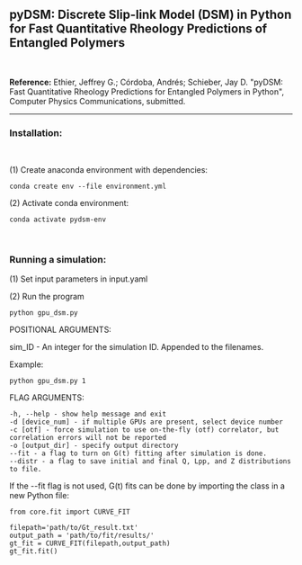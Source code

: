## **pyDSM**: Discrete Slip-link Model (DSM) in Python for Fast Quantitative Rheology Predictions of Entangled Polymers

<br> 

**Reference:** Ethier, Jeffrey G.; C&oacute;rdoba, Andr&eacute;s; Schieber, Jay D. "pyDSM: Fast Quantitative Rheology Predictions for Entangled Polymers in Python", Computer Physics Communications, submitted.

---

### Installation:

<br>

(1) Create anaconda environment with dependencies:

```
conda create env --file environment.yml
```

(2) Activate conda environment:

```
conda activate pydsm-env
```

<br>


### Running a simulation:

(1) Set input parameters in input.yaml

(2) Run the program
```
python gpu_dsm.py
```

POSITIONAL ARGUMENTS:

sim_ID - An integer for the simulation ID. Appended to the filenames. 

Example: 
```
python gpu_dsm.py 1
```

FLAG ARGUMENTS:

```
-h, --help - show help message and exit
-d [device_num] - if multiple GPUs are present, select device number
-c [otf] - force simulation to use on-the-fly (otf) correlator, but correlation errors will not be reported
-o [output_dir] - specify output directory
--fit - a flag to turn on G(t) fitting after simulation is done. 
--distr - a flag to save initial and final Q, Lpp, and Z distributions to file.
```

If the --fit flag is not used, G(t) fits can be done by importing the class in a new Python file:
```
from core.fit import CURVE_FIT

filepath='path/to/Gt_result.txt'
output_path = 'path/to/fit/results/'
gt_fit = CURVE_FIT(filepath,output_path)
gt_fit.fit()
```
